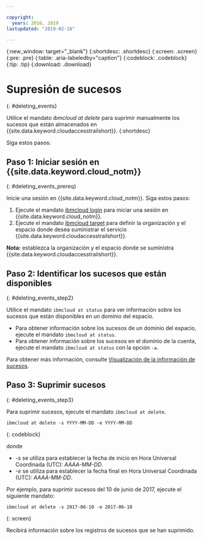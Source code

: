 ```yaml
---

copyright:
  years: 2016, 2019
lastupdated: "2019-02-18"

---
```


{:new_window: target="_blank"}
{:shortdesc: .shortdesc}
{:screen: .screen}
{:pre: .pre}
{:table: .aria-labeledby="caption"}
{:codeblock: .codeblock}
{:tip: .tip}
{:download: .download}


# Supresión de sucesos
{: #deleting_events}

Utilice el mandato *ibmcloud at delete* para suprimir manualmente los sucesos que están almacenados en {{site.data.keyword.cloudaccesstrailshort}}.
{:shortdesc}

Siga estos pasos:

## Paso 1: Iniciar sesión en {{site.data.keyword.cloud_notm}}
{: #deleting_events_prereq}

Inicie una sesión en {{site.data.keyword.cloud_notm}}. Siga estos pasos:

1. Ejecute el mandato [ibmcloud login](/docs/cli/reference/ibmcloud/bx_cli.html#ibmcloud_login) para iniciar una sesión en {{site.data.keyword.cloud_notm}}.
2. Ejecute el mandato [ibmcloud target](/docs/cli/reference/ibmcloud/bx_cli.html#ibmcloud_target) para definir la organización y el espacio donde desea suministrar el servicio {{site.data.keyword.cloudaccesstrailshort}}.

**Nota:** establezca la organización y el espacio donde se suministra {{site.data.keyword.cloudaccesstrailshort}}.

## Paso 2: Identificar los sucesos que están disponibles
{: #deleting_events_step2}

Utilice el mandato `ibmcloud at status` para ver información sobre los sucesos que están disponibles en un dominio del espacio.

* Para obtener información sobre los sucesos de un dominio del espacio, ejecute el mandato `ibmcloud at status`.
* Para obtener información sobre los sucesos en el dominio de la cuenta, ejecute el mandato `ibmcloud at status` con la opción `-a`.

Para obtener más información, consulte [Visualización de la información de sucesos](/docs/services/cloud-activity-tracker/how-to/viewing_event_information.html#viewing_event_status).
	
  
## Paso 3: Suprimir sucesos
{: #deleting_events_step3}
	
Para suprimir sucesos, ejecute el mandato `ibmcloud at delete`.

```
ibmcloud at delete -s YYYY-MM-DD -e YYYY-MM-DD 
```
{: codeblock}
    
donde

* *-s* se utiliza para establecer la fecha de inicio en Hora Universal Coordinada (UTC): *AAAA-MM-DD*.
* *-e* se utiliza para establecer la fecha final en Hora Universal Coordinada (UTC): *AAAA-MM-DD*.

Por ejemplo, para suprimir sucesos del 10 de junio de 2017, ejecute el siguiente mandato:

```
ibmcloud at delete -s 2017-06-10 -e 2017-06-10
```
{: screen}

Recibirá información sobre los registros de sucesos que se han suprimido.











